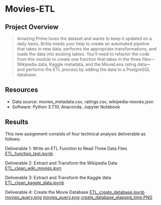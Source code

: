 # Movies-ETL

## Project Overview

> Amazing Prime loves the dataset and wants to keep it updated on a daily basis. Britta needs your help to create an automated pipeline that takes in new data, performs the appropriate transformations, and loads the data into existing tables. You’ll need to refactor the code from this module to create one function that takes in the three files—Wikipedia data, Kaggle metadata, and the MovieLens rating data—and performs the ETL process by adding the data to a PostgreSQL database.

## Resources
* Data source: movies_metadata.csv, ratings.csv, wikipedia-movies.json
* Software: Python 3.7.10, Anaconda, Jupyter Notebook

## Results

This new assignment consists of four technical analysis deliverable as follows:

Deliverable 1: Write an ETL Function to Read Three Data Files
[ETL_function_test.ipynb](https://github.com/timbialek/Movies-ETL/blob/main/ETL_function_test.ipynb)

Deliverable 2: Extract and Transform the Wikipedia Data
[ETL_clean_wiki_movies.ipyn](https://github.com/timbialek/Movies-ETL/blob/main/ETL_clean_wiki_movies.ipynb)


Deliverable 3: Extract and Transform the Kaggle data
[ETL_clean_kaggle_data.ipynb](https://github.com/timbialek/Movies-ETL/blob/main/ETL_clean_kaggle_data.ipynb)
	
 
Deliverable 4: Create the Movie Database
[ETL_create_database.ipynb](https://github.com/timbialek/Movies-ETL/blob/main/ETL_create_database.ipynb)
[movies_query.png](https://github.com/timbialek/Movies-ETL/blob/main/Resources/movies_query.PNG)
[movies_query.png](https://github.com/timbialek/Movies-ETL/blob/main/Resources/movies_query.PNG)
[create_database_elapsed_time.PNG](https://github.com/timbialek/Movies-ETL/blob/main/Resources/create_database_elapsed_time.PNG)

